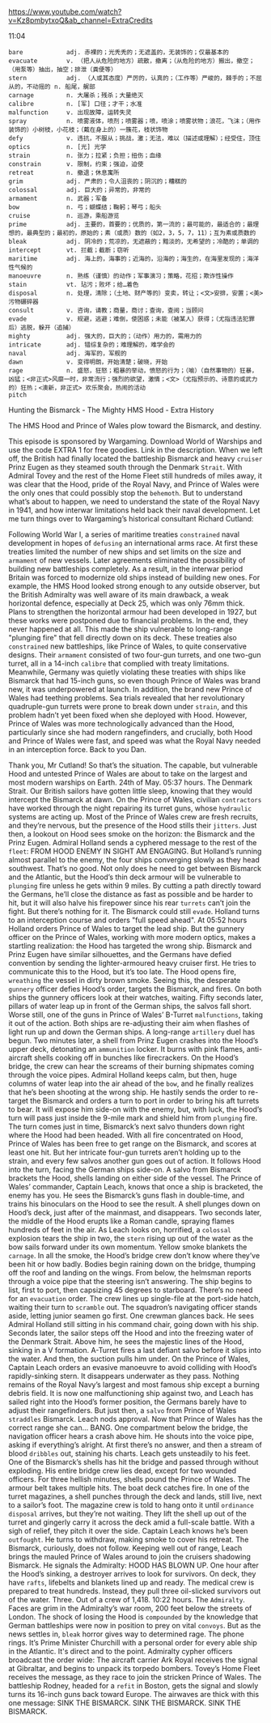 https://www.youtube.com/watch?v=Kz8pmbytxoQ&ab_channel=ExtraCredits

11:04

```
bare            adj. 赤裸的；光秃秃的；无遮盖的，无装饰的；仅最基本的
evacuate        v. （把人从危险的地方）疏散，撤离；（从危险的地方）搬出，撤空；（用泵等）抽出，抽空；排泄（粪便等）  
stern           adj. （人或其态度）严厉的，认真的；（工作等）严峻的，棘手的；不屈从的，不动摇的 n. 船尾，艉部
carnage         n. 大屠杀；残杀；大量绝灭
calibre         n. [军] 口径；才干；水准
malfunction     v. 出现故障，运转失灵
spray           n. 喷雾液体，喷剂；喷雾器；喷，喷涂；喷雾状物；浪花，飞沫；（用作装饰的）小树枝，小花枝；（戴在身上的）一簇花，枝状饰物
defy            v. 违抗，不服从；挑战，激；无法，难以（描述或理解）；经受住，顶住
optics          n. [光] 光学  
strain          n. 张力；拉紧；负担；扭伤；血缘
constrain       v. 限制，约束；强迫，迫使
retreat         n. 撤退；休息寓所
grim            adj. 严肃的；令人沮丧的；阴沉的；糟糕的
colossal        adj. 巨大的；异常的，非常的
armament        n. 武器；军备
bow             n. 弓；蝴蝶结；鞠躬；琴弓；船头
cruise          n. 巡游，乘船游览
prime           adj. 主要的，首要的；优质的，第一流的；最可能的，最适合的；最理想的，最典型的；最初的，原始的；素（或质）数的（如2，3，5，7，11）；互为素或质数的
bleak           adj. 阴冷的；荒凉的，无遮蔽的；黯淡的，无希望的；冷酷的；单调的
intercept       vt. 拦截；截断；窃听
maritime        adj. 海上的，海事的；近海的，沿海的；海生的，在海里发现的；海洋性气候的
manoeuvre       n. 熟练（谨慎）的动作；军事演习；策略，花招；欺诈性操作
stain           vt. 玷污；败坏；给…着色  
disposal        n. 处理，清除；（土地、财产等的）变卖，转让；<文>安排，安置；<美>污物碾碎器
consult         v. 咨询，请教；商量，商讨；查询，查阅；当顾问
evade           v. 规避，逃避；难倒，使困惑；未能（被某人）获得；（尤指违法犯罪后）逃脱，躲开（追捕）
mighty          adj. 强大的，巨大的；（动作）用力的，需用力的
intricate       adj. 错综复杂的；难理解的，难学会的
naval           adj. 海军的，军舰的
dawn            v. 变得明朗，开始清楚；破晓，开始
rage            n. 盛怒，狂怒；粗暴的举动，愤怒的行为；（喻）（自然事物的）狂暴，凶猛；<非正式>风靡一时，非常流行；强烈的欲望，激情；<文>（尤指预示的、诗意的或武力的）狂热；<澳新，非正式> 欢乐聚会，热闹的活动
pitch           
```

Hunting the Bismarck - The Mighty HMS Hood - Extra History

The HMS Hood and Prince of Wales plow toward the Bismarck, and destiny. 

This episode is sponsored by Wargaming. Download World of Warships and use the code EXTRA 1 for free goodies. Link in the description. When we left off, the British had finally located the battleship Bismarck and heavy `cruiser` Prinz Eugen as they steamed south through the Denmark `Strait`. With Admiral Tovey and the rest of the Home Fleet still hundreds of miles away, it was clear that the Hood, pride of the Royal Navy, and Prince of Wales were the only ones that could possibly stop the `behemoth`. But to understand what’s about to happen, we need to understand the state of the Royal Navy in 1941, and how interwar limitations held back their naval development. Let me turn things over to Wargaming’s historical consultant Richard Cutland: 

Following World War I, a series of maritime treaties `constrained` naval development in hopes of `defusing` an international arms race. At first these treaties limited the number of new ships and set limits on the size and `armament` of new vessels. Later agreements eliminated the possibility of building new battleships completely. As a result, in the interwar period Britain was forced to modernize old ships instead of building new ones. For example, the HMS Hood looked strong enough to any outside observer, but the British Admiralty was well aware of its main drawback, a weak horizontal defence, especially at Deck 25, which was only 76mm thick. Plans to strengthen the horizontal armour had been developed in 1927, but these works were postponed due to financial problems. In the end, they never happened at all. This made the ship vulnerable to long-range "plunging fire" that fell directly down on its deck. These treaties also `constrained` new battleships, like Prince of Wales, to quite conservative designs. Their `armament` consisted of two four-gun turrets, and one two-gun turret, all in a 14-inch `calibre` that complied with treaty limitations. Meanwhile, Germany was quietly violating these treaties with ships like Bismarck that had 15-inch guns, so even though Prince of Wales was brand new, it was underpowered at launch. In addition, the brand new Prince of Wales had teething problems. Sea trials revealed that her revolutionary quadruple-gun turrets were prone to break down under `strain`, and this problem hadn’t yet been fixed when she deployed with Hood. However, Prince of Wales was more technologically advanced than the Hood, particularly since she had modern rangefinders, and crucially, both Hood and Prince of Wales were fast, and speed was what the Royal Navy needed in an interception force. Back to you Dan. 

Thank you, Mr Cutland! So that’s the situation. The capable, but vulnerable Hood and untested Prince of Wales are about to take on the largest and most modern warships on Earth. 24th of May. 05:37 hours. The Denmark Strait. Our British sailors have gotten little sleep, knowing that they would intercept the Bismarck at dawn. On the Prince of Wales, civilian `contractors` have worked through the night repairing its turret guns, whose `hydraulic` systems are acting up. Most of the Prince of Wales crew are fresh recruits, and they’re nervous, but the presence of the Hood stills their `jitters`. Just then, a lookout on Hood sees smoke on the horizon: the Bismarck and the Prinz Eugen. Admiral Holland sends a cyphered message to the rest of the `fleet`: FROM HOOD ENEMY IN SIGHT AM ENGAGING. But Holland’s running almost parallel to the enemy, the four ships converging slowly as they head southwest. That’s no good. Not only does he need to get between Bismarck and the Atlantic, but the Hood’s thin deck armour will be vulnerable to `plunging` fire unless he gets within 9 miles. By cutting a path directly toward the Germans, he’ll close the distance as fast as possible and be harder to hit, but it will also halve his firepower since his rear `turrets` can’t join the fight. But there’s nothing for it. The Bismarck could still `evade`. Holland turns to an interception course and orders "full speed ahead". At 05:52 hours Holland orders Prince of Wales to target the lead ship. But the gunnery officer on the Prince of Wales, working with more modern optics, makes a startling realization: the Hood has targeted the wrong ship. Bismarck and Prinz Eugen have similar silhouettes, and the Germans have defied convention by sending the lighter-armoured heavy cruiser first. He tries to communicate this to the Hood, but it’s too late. The Hood opens fire, `wreathing` the vessel in dirty brown smoke. Seeing this, the desperate `gunnery` officer defies Hood’s order, targets the Bismarck, and fires. On both ships the gunnery officers look at their watches, waiting. Fifty seconds later, pillars of water leap up in front of the German ships, the salvos fall short. Worse still, one of the guns in Prince of Wales’ B-Turret `malfunctions`, taking it out of the action. Both ships are re-adjusting their aim when flashes of light run up and down the German ships. A long-range `artillery` duel has begun. Two minutes later, a shell from Prinz Eugen crashes into the Hood’s upper deck, detonating an `ammunition` locker. It burns with pink flames, anti-aircraft shells cooking off in bunches like firecrackers. On the Hood’s bridge, the crew can hear the screams of their burning shipmates coming through the voice pipes. Admiral Holland keeps calm, but then, huge columns of water leap into the air ahead of the `bow`, and he finally realizes that he’s been shooting at the wrong ship. He hastily sends the order to re-target the Bismarck and orders a turn to port in order to bring his aft turrets to bear. It will expose him side-on with the enemy, but, with luck, the Hood’s turn will pass just inside the 9-mile mark and shield him from `plunging` fire. The turn comes just in time, Bismarck’s next salvo thunders down right where the Hood had been headed. With all fire concentrated on Hood, Prince of Wales has been free to get range on the Bismarck, and scores at least one hit. But her intricate four-gun turrets aren’t holding up to the strain, and every few salvos another gun goes out of action. It follows Hood into the turn, facing the German ships side-on. A salvo from Bismarck brackets the Hood, shells landing on either side of the vessel. The Prince of Wales’ commander, Captain Leach, knows that once a ship is bracketed, the enemy has you. He sees the Bismarck’s guns flash in double-time, and trains his binoculars on the Hood to see the result. A shell plunges down on Hood’s deck, just after of the mainmast, and disappears. Two seconds later, the middle of the Hood erupts like a Roman candle, spraying flames hundreds of feet in the air. As Leach looks on, horrified, a `colossal` explosion tears the ship in two, the `stern` rising up out of the water as the bow sails forward under its own momentum. Yellow smoke blankets the `carnage`. In all the smoke, the Hood’s bridge crew don’t know where they’ve been hit or how badly. Bodies begin raining down on the bridge, thumping off the roof and landing on the wings. From below, the helmsman reports through a voice pipe that the steering isn’t answering. The ship begins to list, first to port, then capsizing 45 degrees to starboard. There’s no need for an `evacuation` order. The crew lines up single-file at the port-side hatch, waiting their turn to `scramble` out. The squadron’s navigating officer stands aside, letting junior seamen go first. One crewman glances back. He sees Admiral Holland still sitting in his command chair, going down with his ship. Seconds later, the sailor steps off the Hood and into the freezing water of the Denmark Strait. Above him, he sees the majestic lines of the Hood, sinking in a V formation. A-Turret fires a last defiant salvo before it slips into the water. And then, the suction pulls him under. On the Prince of Wales, Captain Leach orders an evasive manoeuvre to avoid colliding with Hood’s rapidly-sinking stern. It disappears underwater as they pass. Nothing remains of the Royal Navy’s largest and most famous ship except a burning debris field. It is now one malfunctioning ship against two, and Leach has sailed right into the Hood’s former position, the Germans barely have to adjust their rangefinders. But just then, a `salvo` from Prince of Wales `straddles` Bismarck. Leach nods approval. Now that Prince of Wales has the correct range she can… BANG. One compartment below the bridge, the navigation officer hears a crash above him. He shouts into the voice pipe, asking if everything’s alright. At first there’s no answer, and then a stream of blood `dribbles` out, staining his charts. Leach gets unsteadily to his feet. One of the Bismarck’s shells has hit the bridge and passed through without exploding. His entire bridge crew lies dead, except for two wounded officers. For three hellish minutes, shells pound the Prince of Wales. The armour belt takes multiple hits. The boat deck catches fire. In one of the turret magazines, a shell punches through the deck and lands, still live, next to a sailor’s foot. The magazine crew is told to hang onto it until `ordinance` `disposal` arrives, but they’re not waiting. They lift the shell up out of the turret and gingerly carry it across the deck amid a full-scale battle. With a sigh of relief, they pitch it over the side. Captain Leach knows he’s been `outfought`. He turns to withdraw, making smoke to cover his retreat. The Bismarck, curiously, does not follow. Keeping well out of range, Leach brings the mauled Prince of Wales around to join the cruisers shadowing Bismarck. He signals the Admiralty: HOOD HAS BLOWN UP. One hour after the Hood’s sinking, a destroyer arrives to look for survivors. On deck, they have `rafts`, lifebelts and blankets lined up and ready. The medical crew is prepared to treat hundreds. Instead, they pull three oil-slicked survivors out of the water. Three. Out of a crew of 1,418. 10:22 hours. The `Admiralty`. Faces are grim in the Admiralty’s war room, 200 feet below the streets of London. The shock of losing the Hood is `compounded` by the knowledge that German battleships were now in position to prey on vital `convoys`. But as the news settles in, `bleak` horror gives way to determined rage. The phone rings. It’s Prime Minister Churchill with a personal order for every able ship in the Atlantic. It's direct and to the point. Admiralty cypher officers broadcast the order wide: The aircraft carrier Ark Royal receives the signal at Gibraltar, and begins to unpack its torpedo bombers. Tovey’s Home Fleet receives the message, as they race to join the stricken Prince of Wales. The battleship Rodney, headed for a `refit` in Boston, gets the signal and slowly turns its 16-inch guns back toward Europe. The airwaves are thick with this one message: SINK THE BISMARCK. SINK THE BISMARCK. SINK THE BISMARCK. 